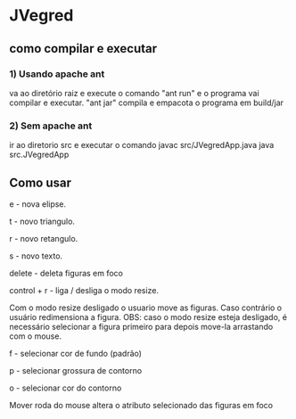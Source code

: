 # JVegred
## como compilar e executar
### 1) Usando apache ant
va ao diretório raiz e
execute o comando "ant run" e o programa vai compilar e executar.
"ant jar" compila e empacota o programa em build/jar
### 2) Sem apache ant
ir ao diretorio src e executar o comando
javac src/JVegredApp.java
java src.JVegredApp
## Como usar
e - nova elipse.

t - novo triangulo.

r - novo retangulo.

s - novo texto.

delete - deleta figuras em foco

control + r - liga / desliga o modo resize.

Com o modo resize desligado o usuario move as figuras. Caso contrário o usuário redimensiona a figura.
OBS: caso o modo resize esteja desligado, é necessário selecionar a figura primeiro para depois move-la arrastando com o mouse.

f - selecionar cor de fundo (padrão)

p - selecionar grossura de contorno

o - selecionar cor do contorno

Mover roda do mouse altera o atributo selecionado das figuras em foco